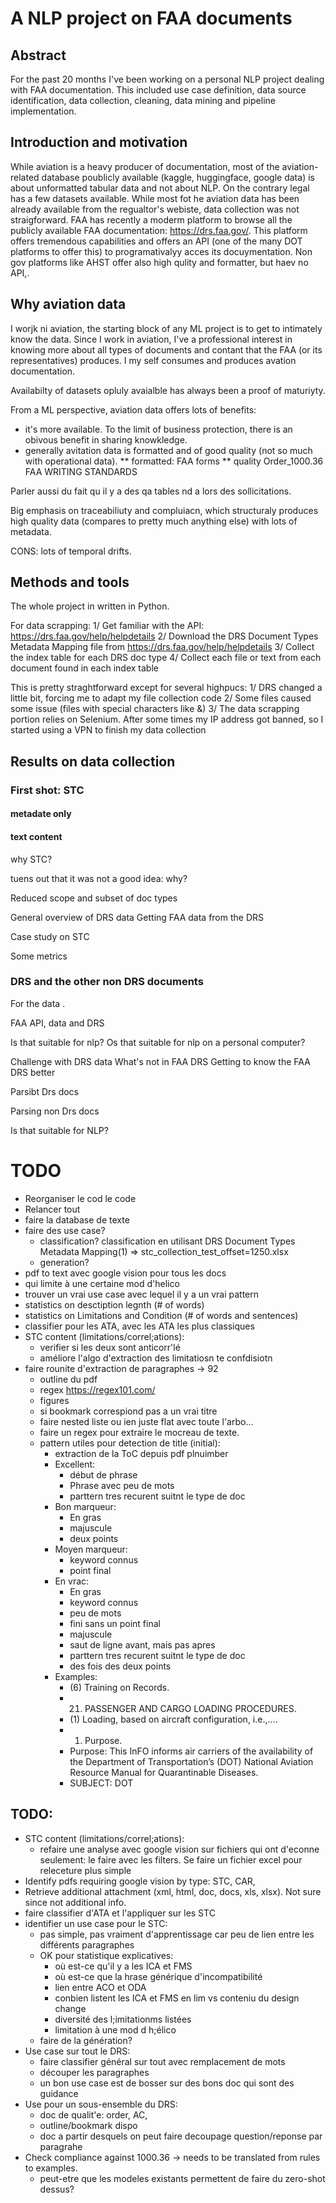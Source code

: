 # A NLP project on FAA documents

## Abstract
For the past 20 months I've been working on a personal NLP project dealing with FAA documentation. This included use case definition, data source identification, data collection, cleaning, data mining and pipeline implementation.

## Introduction and motivation
While aviation is a heavy producer of documentation, most of the aviation-related database poublicly available (kaggle, huggingface, google data) is about unformatted tabular data and not about NLP. On the contrary legal has a few datasets available.
While most fot he aviation data has been already available from the regualtor's webiste, data collection was not straigforward.
FAA has recently a moderm platform to browse all the publicly available FAA documentation: https://drs.faa.gov/. This platform offers tremendous capabilities and offers an API (one of the many DOT platforms to offer this) to programativalyy acces its docuymentation.
Non gov platforms like AHST offer also high qulity and formatter, but haev no API,.

## Why aviation data
I worjk ni aviation, the starting block of any ML project is to get to intimately know the data. Since I work in aviation, I've a professional interest in knowing more about all types of documents and contant that the FAA (or its representatives) produces. I my self consumes and produces avation documentation.

Availabilty of datasets opluly avaialble has always been a proof of maturiyty.

From a ML perspective, aviation data offers lots of benefits:
* it's more available. To the limit of business protection, there is an obivous benefit in sharing knowkledge.
* generally avitation data is formatted and of good quality (not so much with operational data).
** formatted: FAA forms
** quality Order_1000.36 FAA WRITING STANDARDS

Parler aussi du fait qu il y a des qa tables nd a lors des sollicitations.

Big emphasis on traceabiliuty and compluiacn, which structuraly produces high quality data (compares to pretty much anything else) with lots of metadata.

CONS: lots of temporal drifts.

## Methods and tools
The whole project in written in Python.

For data scrapping:
1/ Get familiar with the API: https://drs.faa.gov/help/helpdetails
2/ Download the DRS Document Types Metadata Mapping file from https://drs.faa.gov/help/helpdetails
3/ Collect the index table for each DRS doc type
4/ Collect each file or text from each document found in each index table

This is pretty straghtforward except for several highpucs:
1/ DRS changed a little bit, forcing me to adapt my file collection code
2/ Some files caused some issue (files with special characters like &)
3/  The data scrapping portion relies on Selenium. After some times my IP address got banned, so I started using a VPN to finish my data collection

## Results on data collection

### First shot: STC

#### metadate only

#### text content

why STC?

tuens out that it was not a good idea: why?

Reduced scope and subset of doc types 


General overview of DRS data
Getting FAA data from the DRS

Case study on STC

Some metrics

### DRS and the other non DRS documents



For the data .

FAA API, data and DRS


Is that suitable for nlp? Os that suitable for nlp on a personal computer?


Challenge with DRS data
What's not in FAA DRS
Getting to know the FAA DRS better

Parsibt Drs docs

Parsing non Drs docs

Is that suitable for NLP?

#
#

# TODO
* Reorganiser le cod le code
* Relancer tout
* faire la database de texte
* faire des use case?
  * classification? classification en utilisant DRS Document Types Metadata Mapping(1) => stc_collection_test_offset=1250.xlsx
  * generation?
* pdf to text avec google vision pour tous les docs
* qui limite à une certaine mod d'helico
* trouver un vrai use case avec lequel il y a un vrai pattern
* statistics on desctiption legnth (# of words)
* statistics on Limitations and Condition (# of words and sentences)
* classifier pour les ATA, avec les ATA les plus classiques
* STC content (limitations/correl;ations):
  * verifier si les deux sont anticorr'lé
  * améliore l'algo d'extraction des limitatiosn te confdisiotn
* faire rounite d'extraction de paragraphes -> 92
  * outline du pdf
  * regex https://regex101.com/
  * figures
  * si bookmark correspiond pas a un vrai titre
  * faire nested liste ou ien juste flat avec toute l'arbo...
  * faire un regex pour extraire le mocreau de texte.
  * pattern utiles pour detection de title (initial):
    * extraction de la ToC depuis pdf plnuimber
    * Excellent:
      * début de phrase
      * Phrase avec peu de mots
      * parttern tres recurent suitnt le type de doc
    * Bon marqueur:
      * En gras
      * majuscule
      * deux points
    * Moyen marqueur:
      * keyword connus
      * point final 
    * En vrac:
      * En gras
      * keyword connus
      * peu de mots
      * fini sans un point final
      * majuscule
      * saut de ligne avant, mais pas apres
      * parttern tres recurent suitnt le type de doc
      * des fois des deux points
    * Examples:
      * (6) Training on Records.
      * 21. PASSENGER AND CARGO LOADING PROCEDURES. 
      * (1) Loading, based on aircraft configuration, i.e.,....
      * 1. Purpose.
      * Purpose: This InFO informs air carriers of the availability of the Department of Transportation’s (DOT) National Aviation Resource Manual for Quarantinable Diseases. 
      * SUBJECT: DOT

## TODO:
* STC content (limitations/correl;ations):
  * refaire une analyse avec google vision sur fichiers qui ont d'econne seulement: le faire avec les filters. Se faire un fichier excel pour releceture plus simple
* Identify pdfs requiring google vision by type: STC, CAR, 
* Retrieve additional attachment (xml, html, doc, docs, xls, xlsx). Not sure since not additional info.
* faire classifier d'ATA et l'appliquer sur les STC
* identifier un use case pour le STC:
  * pas simple, pas vraiment d'apprentissage car peu de lien entre les différents paragraphes
  * OK pour statistique explicatives:
    * où est-ce qu'il y a les ICA et FMS
    * où est-ce que la hrase générique d'incompatibilité
    * lien entre ACO et ODA
    * conbien listent les ICA et FMS en lim vs conteniu du design change
    * diversité des l;imitationms listées
    * limitation à une mod d h;élico
  * faire de la génération? 
* Use case sur tout le DRS:
  * faire classifier général sur tout avec remplacement de mots
  * découper les paragraphes
  * un bon use case est de bosser sur des bons doc qui sont des guidance
* Use pour un sous-ensemble du DRS:
  * doc de qualit'e: order, AC, 
  * outline/bookmark dispo
  * doc a partir desquels on peut faire decoupage question/reponse par paragrahe
* Check compliance against 1000.36 -> needs to be translated from rules to examples.
  * peut-etre que les modeles existants permettent de faire du zero-shot dessus?
